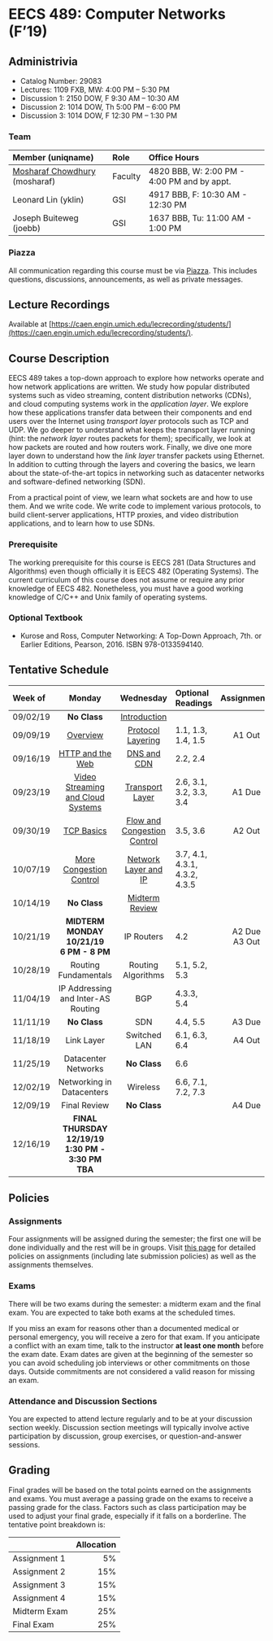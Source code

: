 # EECS 489: Computer Networks (F’19)

## Administrivia
 - Catalog Number: 29083
 - Lectures: 1109 FXB, MW: 4:00 PM – 5:30 PM
 - Discussion 1: 2150 DOW, F 9:30 AM – 10:30 AM
 - Discussion 2: 1014 DOW, Th 5:00 PM – 6:00 PM
 - Discussion 3: 1014 DOW, F 12:30 PM – 1:30 PM

### Team

| Member (uniqname) | Role | Office Hours |
| :---------------- | :--- | :----------- |
| [Mosharaf Chowdhury](http://www.mosharaf.com/) (mosharaf) | Faculty | 4820 BBB, W: 2:00 PM - 4:00 PM and by appt.
| Leonard Lin (yklin) | GSI | 4917 BBB, F: 10:30 AM - 12:30 PM |
| Joseph Buiteweg (joebb) | GSI | 1637 BBB, Tu: 11:00 AM - 1:00 PM |

### Piazza
All communication regarding this course must be via [Piazza](https://piazza.com/umich/fall2019/eecs489/). 
This includes questions, discussions, announcements, as well as private messages.

## Lecture Recordings
Available at [https://caen.engin.umich.edu/lecrecording/students/](https://caen.engin.umich.edu/lecrecording/students/).

## Course Description
EECS 489 takes a top-down approach to explore how networks operate and how network applications are written. 
We study how popular distributed systems such as video streaming, content distribution networks (CDNs), and cloud computing systems work in the *application layer*.
We explore how these applications transfer data between their components and end users over the Internet using *transport layer* protocols such as TCP and UDP.
We go deeper to understand what keeps the transport layer running (hint: the *network layer* routes packets for them); specifically, we look at how packets are routed and how routers work.
Finally, we dive one more layer down to understand how the *link layer* transfer packets using Ethernet.
In addition to cutting through the layers and covering the basics, we learn about the state-of-the-art topics in networking such as datacenter networks and software-defined networking (SDN). 

From a practical point of view, we learn what sockets are and how to use them. 
And we write code. 
We write code to implement various protocols, to build client-server applications, HTTP proxies, and video distribution applications, and to learn how to use SDNs.

### Prerequisite

The working prerequisite for this course is EECS 281 (Data Structures and Algorithms) even though officially it is EECS 482 (Operating Systems). 
The current curriculum of this course does not assume or require any prior knowledge of EECS 482.
Nonetheless, you must have a good working knowledge of C/C++ and Unix family of operating systems.

### Optional Textbook

- Kurose and Ross, Computer Networking: A Top-Down Approach, 7th. or Earlier Editions, Pearson, 2016. ISBN 978-0133594140.

## Tentative Schedule

| Week of  | Monday | Wednesday | Optional Readings | Assignments
|:---------|:------:|:---------:|:------------------|:----------:
| 09/02/19 | **No Class** | [Introduction](Slides/090419.pptx) | 
| 09/09/19 | [Overview](Slides/090919.pptx) | [Protocol Layering](Slides/091119.pptx) | 1.1, 1.3, 1.4, 1.5 | A1 Out
| 09/16/19 | [HTTP and the Web](Slides/091619.pptx) | [DNS and CDN](Slides/091819.pptx) | 2.2, 2.4
| 09/23/19 | [Video Streaming and Cloud Systems](Slides/092319.pptx) | [Transport Layer](Slides/092519.pptx) | 2.6, 3.1, 3.2, 3.3, 3.4 | A1 Due
| 09/30/19 | [TCP Basics](Slides/093019.pptx) | [Flow and Congestion Control](Slides/100219.pptx) | 3.5, 3.6 | A2 Out
| 10/07/19 | [More Congestion Control](Slides/100719.pptx) | [Network Layer and IP](Slides/100919.pptx) | 3.7, 4.1, 4.3.1, 4.3.2, 4.3.5
| 10/14/19 | **No Class** | [Midterm Review](Slides/101619.pptx) | 
| 10/21/19 | **MIDTERM <br> MONDAY 10/21/19 <br> 6 PM - 8 PM** | IP Routers | 4.2 | A2 Due<br>A3 Out
| 10/28/19 | Routing Fundamentals | Routing Algorithms | 5.1, 5.2, 5.3 | 
| 11/04/19 | IP Addressing and Inter-AS Routing | BGP | 4.3.3, 5.4
| 11/11/19 | **No Class** | SDN | 4.4, 5.5 | A3 Due
| 11/18/19 | Link Layer | Switched LAN | 6.1, 6.3, 6.4 | A4 Out
| 11/25/19 | Datacenter Networks | **No Class** | 6.6
| 12/02/19 | Networking in Datacenters | Wireless | 6.6, 7.1, 7.2, 7.3
| 12/09/19 | Final Review | **No Class** | | A4 Due
| 12/16/19 | **FINAL <br> THURSDAY 12/19/19 <br> 1:30 PM - 3:30 PM <br> TBA** | | | 

## Policies

### Assignments
Four assignments will be assigned during the semester; the first one will be done individually and the rest will be in groups.
Visit [this page](Assignments) for detailed policies on assignments (including late submission policies) as well as the assignments themselves. 

### Exams
There will be two exams during the semester: a midterm exam and the final exam. 
You are expected to take both exams at the scheduled times. 

If you miss an exam for reasons other than a documented medical or personal emergency, you will receive a zero for that exam. 
If you anticipate a conflict with an exam time, talk to the instructor **at least one month** before the exam date. 
Exam dates are given at the beginning of the semester so you can avoid scheduling job interviews or other commitments on those days. 
Outside commitments are not considered a valid reason for missing an exam.

### Attendance and Discussion Sections
You are expected to attend lecture regularly and to be at your discussion section weekly. 
Discussion section meetings will typically involve active participation by discussion, group exercises, or question-and-answer sessions.

## Grading
Final grades will be based on the total points earned on the assignments and exams. 
You must average a passing grade on the exams to receive a passing grade for the class. 
Factors such as class participation may be used to adjust your final grade, especially if it falls on a borderline. 
The tentative point breakdown is:

|              | Allocation 
| -------------| ----------:
| Assignment 1 |  5%        
| Assignment 2 | 15%        
| Assignment 3 | 15%        
| Assignment 4 | 15%        
| Midterm Exam | 25%        
| Final Exam   | 25%        
